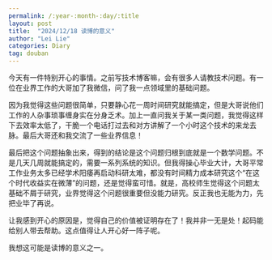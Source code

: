 ```yaml
---
permalink: /:year-:month-:day/:title
layout: post
title:  "2024/12/18 读博的意义"
author: "Lei Lie"
categories: Diary
tag: douban
---
```


今天有一件特别开心的事情。之前写技术博客嘛，会有很多人请教技术问题。有一位在业界工作的大哥加了我微信，问了我一点领域里的基础问题。

因为我觉得这些问题很简单，只要静心花一周时间研究就能搞定，但是大哥说他们工作的人杂事琐事缠身实在分身乏术。加上一直问我关于某一类问题，我觉得这样下去效率太低了，干脆一个电话打过去和对方讲解了一个小时这个技术的来龙去脉。最后大哥还和我交流了一些业界信息！

最后把这个问题抽象出来，得到的结论是这个问题归根到底就是一个数学问题。不是几天几周就能搞定的，需要一系列系统的知识。但我得操心毕业大计，大哥平常工作业务太多已经学术阳痿再启动科研太难，都没有时间精力成本研究这个“在这个时代收益实在微薄”的问题，还是觉得蛮可惜。就是，高校师生觉得这个问题太基础不屑于研究，业界觉得这个问题很重要但没能力研究。反正我也无能为力，先把业毕了再说。

让我感到开心的原因是，觉得自己的价值被证明存在了！我并非一无是处！起码能给别人带去帮助。这点值得让人开心好一阵子呢。

我想这可能是读博的意义之一。